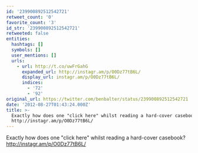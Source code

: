 ```yaml
---
id: '239900892512542721'
retweet_count: '0'
favorite_count: '3'
id_str: '239900892512542721'
retweeted: false
entities:
  hashtags: []
  symbols: []
  user_mentions: []
  urls:
    - url: http://t.co/uwFrGahG
      expanded_url: http://instagr.am/p/O0Dz77tB6L/
      display_url: instagr.am/p/O0Dz77tB6L/
      indices:
        - '72'
        - '92'
original_url: https://twitter.com/benbalter/status/239900892512542721
date: '2012-08-27T01:43:24.000Z'
title: >-
  Exactly how does one "click here" whilst reading a hard-cover casebook?
  http://instagr.am/p/O0Dz77tB6L/
---
```


Exactly how does one "click here" whilst reading a hard-cover casebook? http://instagr.am/p/O0Dz77tB6L/